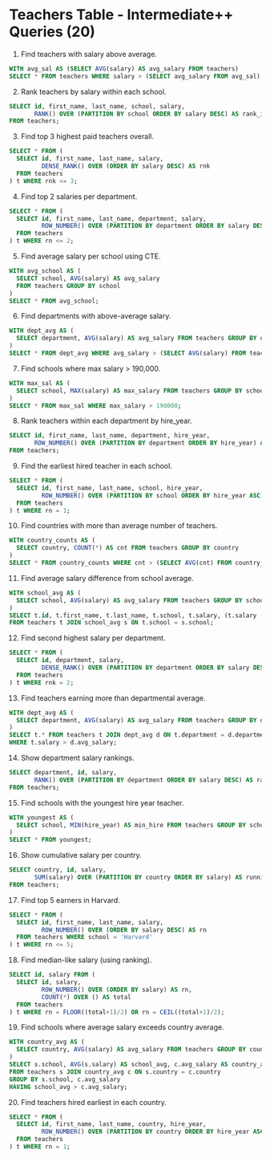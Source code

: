 # Teachers Table - Intermediate++ Queries (20)

1. Find teachers with salary above average.
```sql
WITH avg_sal AS (SELECT AVG(salary) AS avg_salary FROM teachers)
SELECT * FROM teachers WHERE salary > (SELECT avg_salary FROM avg_sal);
```

2. Rank teachers by salary within each school.
```sql
SELECT id, first_name, last_name, school, salary,
       RANK() OVER (PARTITION BY school ORDER BY salary DESC) AS rank_in_school
FROM teachers;
```

3. Find top 3 highest paid teachers overall.
```sql
SELECT * FROM (
  SELECT id, first_name, last_name, salary,
         DENSE_RANK() OVER (ORDER BY salary DESC) AS rnk
  FROM teachers
) t WHERE rnk <= 3;
```

4. Find top 2 salaries per department.
```sql
SELECT * FROM (
  SELECT id, first_name, last_name, department, salary,
         ROW_NUMBER() OVER (PARTITION BY department ORDER BY salary DESC) AS rn
  FROM teachers
) t WHERE rn <= 2;
```

5. Find average salary per school using CTE.
```sql
WITH avg_school AS (
  SELECT school, AVG(salary) AS avg_salary
  FROM teachers GROUP BY school
)
SELECT * FROM avg_school;
```

6. Find departments with above-average salary.
```sql
WITH dept_avg AS (
  SELECT department, AVG(salary) AS avg_salary FROM teachers GROUP BY department
)
SELECT * FROM dept_avg WHERE avg_salary > (SELECT AVG(salary) FROM teachers);
```

7. Find schools where max salary > 190,000.
```sql
WITH max_sal AS (
  SELECT school, MAX(salary) AS max_salary FROM teachers GROUP BY school
)
SELECT * FROM max_sal WHERE max_salary > 190000;
```

8. Rank teachers within each department by hire_year.
```sql
SELECT id, first_name, last_name, department, hire_year,
       ROW_NUMBER() OVER (PARTITION BY department ORDER BY hire_year) AS hire_rank
FROM teachers;
```

9. Find the earliest hired teacher in each school.
```sql
SELECT * FROM (
  SELECT id, first_name, last_name, school, hire_year,
         ROW_NUMBER() OVER (PARTITION BY school ORDER BY hire_year ASC) AS rn
  FROM teachers
) t WHERE rn = 1;
```

10. Find countries with more than average number of teachers.
```sql
WITH country_counts AS (
  SELECT country, COUNT(*) AS cnt FROM teachers GROUP BY country
)
SELECT * FROM country_counts WHERE cnt > (SELECT AVG(cnt) FROM country_counts);
```

11. Find average salary difference from school average.
```sql
WITH school_avg AS (
  SELECT school, AVG(salary) AS avg_salary FROM teachers GROUP BY school
)
SELECT t.id, t.first_name, t.last_name, t.school, t.salary, (t.salary - s.avg_salary) AS diff
FROM teachers t JOIN school_avg s ON t.school = s.school;
```

12. Find second highest salary per department.
```sql
SELECT * FROM (
  SELECT id, department, salary,
         DENSE_RANK() OVER (PARTITION BY department ORDER BY salary DESC) AS rnk
  FROM teachers
) t WHERE rnk = 2;
```

13. Find teachers earning more than departmental average.
```sql
WITH dept_avg AS (
  SELECT department, AVG(salary) AS avg_salary FROM teachers GROUP BY department
)
SELECT t.* FROM teachers t JOIN dept_avg d ON t.department = d.department
WHERE t.salary > d.avg_salary;
```

14. Show department salary rankings.
```sql
SELECT department, id, salary,
       RANK() OVER (PARTITION BY department ORDER BY salary DESC) AS rank_salary
FROM teachers;
```

15. Find schools with the youngest hire year teacher.
```sql
WITH youngest AS (
  SELECT school, MIN(hire_year) AS min_hire FROM teachers GROUP BY school
)
SELECT * FROM youngest;
```

16. Show cumulative salary per country.
```sql
SELECT country, id, salary,
       SUM(salary) OVER (PARTITION BY country ORDER BY salary) AS running_total
FROM teachers;
```

17. Find top 5 earners in Harvard.
```sql
SELECT * FROM (
  SELECT id, first_name, last_name, salary,
         ROW_NUMBER() OVER (ORDER BY salary DESC) AS rn
  FROM teachers WHERE school = 'Harvard'
) t WHERE rn <= 5;
```

18. Find median-like salary (using ranking).
```sql
SELECT id, salary FROM (
  SELECT id, salary,
         ROW_NUMBER() OVER (ORDER BY salary) AS rn,
         COUNT(*) OVER () AS total
  FROM teachers
) t WHERE rn = FLOOR((total+1)/2) OR rn = CEIL((total+1)/2);
```

19. Find schools where average salary exceeds country average.
```sql
WITH country_avg AS (
  SELECT country, AVG(salary) AS avg_salary FROM teachers GROUP BY country
)
SELECT s.school, AVG(s.salary) AS school_avg, c.avg_salary AS country_avg
FROM teachers s JOIN country_avg c ON s.country = c.country
GROUP BY s.school, c.avg_salary
HAVING school_avg > c.avg_salary;
```

20. Find teachers hired earliest in each country.
```sql
SELECT * FROM (
  SELECT id, first_name, last_name, country, hire_year,
         ROW_NUMBER() OVER (PARTITION BY country ORDER BY hire_year ASC) AS rn
  FROM teachers
) t WHERE rn = 1;
```
